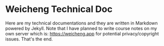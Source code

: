 # Weicheng Technical Doc
Here are my technical documentations and they are written in Markdown powered by Jekyll.
Note that I have planned to write course notes on my own server which is: https://weicheng.app for potential privacy/copyright issues.
That's the end.